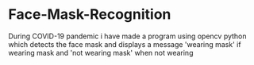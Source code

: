 # Face-Mask-Recognition
During COVID-19 pandemic i have made a program using opencv python which detects the face mask and displays a message 'wearing mask' if wearing mask and 'not wearing mask' when not wearing
